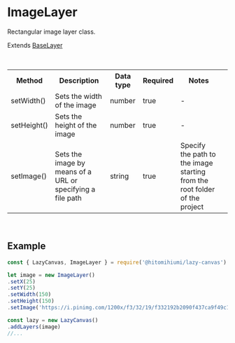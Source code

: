 # ImageLayer

Rectangular image layer class.

Extends [BaseLayer](./baselayer.md)

<br>

<table>
    <tr>
        <th>Method</th>
        <th>Description</th>
        <th>Data type</th>
        <th>Required</th>
        <th>Notes<th>
    </tr>
    <tr>
        <td>setWidth()</td>
        <td>Sets the width of the image</td>
        <td>number</td>
        <td>true</td>
        <td>-</td>
    </tr>
    <tr>
        <td>setHeight()</td>
        <td>Sets the height of the image</td>
        <td>number</td>
        <td>true</td>
        <td>-</td>
    </tr>
    <tr>
        <td>setImage()</td>
        <td>Sets the image by means of a URL or specifying a file path</td>
        <td>string</td>
        <td>true</td>
        <td>Specify the path to the image starting from the root folder of the project</td>
    </tr>
</table>

<br>

## Example

```js
const { LazyCanvas, ImageLayer } = require('@hitomihiumi/lazy-canvas')

let image = new ImageLayer()
.setX(25)
.setY(25)
.setWidth(150)
.setHeight(150)
.setImage('https://i.pinimg.com/1200x/f3/32/19/f332192b2090f437ca9f49c1002287b6.jpg')

const lazy = new LazyCanvas()
.addLayers(image)
//...
```